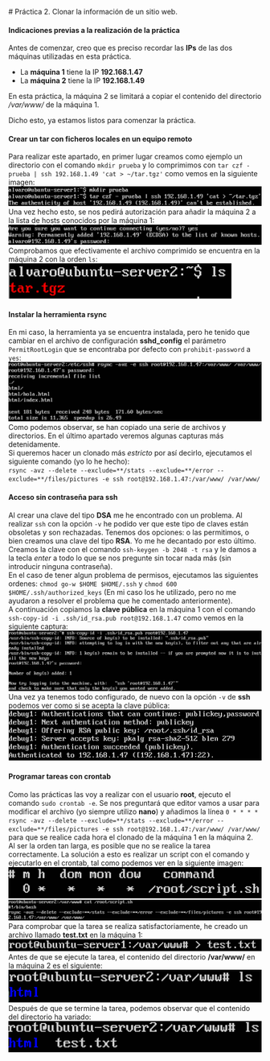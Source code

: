 # Práctica 2. Clonar la información de un sitio web.

#### Indicaciones previas a la realización de la práctica
Antes de comenzar, creo que es preciso recordar las **IPs** de las dos máquinas utilizadas en esta práctica.  
- La **máquina 1** tiene la IP **192.168.1.47**
- La **máquina 2** tiene la IP **192.168.1.49**

En esta práctica, la máquina 2 se limitará a copiar el contenido del directorio */var/www/* de la máquina 1.

Dicho esto, ya estamos listos para comenzar la práctica.

#### Crear un tar con ficheros locales en un equipo remoto
Para realizar este apartado, en primer lugar creamos como ejemplo un directorio con el comando `mkdir prueba` y lo comprimimos con `tar czf - prueba | ssh 192.168.1.49 'cat > ~/tar.tgz'` como vemos en la siguiente imagen:  
![Captura1](Imagenes/Captura1.png "Comprimimos el directorio prueba directamente en la máquina 2")  
Una vez hecho esto, se nos pedirá autorización para añadir la máquina 2 a la lista de hosts conocidos por la máquina 1:  
![Captura2](Imagenes/Captura2.png "Añadimos la máquina 2 a la lista de hosts conocidos por la máquina 1")  
Comprobamos que efectivamente el archivo comprimido se encuentra en la máquina 2 con la orden `ls`:  
![Captura3](Imagenes/Captura3.png "Mostramos que el archivo comprimido se ha creado en la máquina 2")  

#### Instalar la herramienta rsync
En mi caso, la herramienta ya se encuentra instalada, pero he tenido que cambiar en el archivo de configuración **sshd_config** el parámetro `PermitRootLogin` que se encontraba por defecto con `prohibit-password` a `yes`:  
![Captura4](Imagenes/Captura4.png "Resultado de ejecutar el comando rsync -avz -e ssh root@192.168.1.47:/var/www/ /var/www/")
Como podemos observar, se han copiado una serie de archivos y directorios. En el último apartado veremos algunas capturas más detenidamente.  
Si queremos hacer un clonado más *estricto* por así decirlo, ejecutamos el siguiente comando (yo lo he hecho):  
`rsync -avz --delete --exclude=**/stats --exclude=**/error --exclude=**/files/pictures -e ssh root@192.168.1.47:/var/www/ /var/www/`  

#### Acceso sin contraseña para ssh
Al crear una clave del tipo **DSA** me he encontrado con un problema. Al realizar `ssh` con la opción `-v` he podido ver que este tipo de claves están obsoletas y son rechazadas. Tenemos dos opciones: o las permitimos, o bien creamos una clave del tipo **RSA**. Yo me he decantado por esto último.  
Creamos la clave con el comando `ssh-keygen -b 2048 -t rsa` y le damos a la tecla *enter* a todo lo que se nos pregunte sin tocar nada más (sin introducir ninguna contraseña).  
En el caso de tener algun problema de permisos, ejecutamos las siguientes ordenes: `chmod go-w $HOME $HOME/.ssh` y `chmod 600 $HOME/.ssh/authorized_keys` (En mi caso los he utilizado, pero no me ayudaron a resolver el problema que he comentado anteriormente).  
A continuación copiamos la **clave pública** en la máquina 1 con el comando `ssh-copy-id -i .ssh/id_rsa.pub root@192.168.1.47` como vemos en la siguiente captura:  
![Captura5](Imagenes/Captura5.png "Resultado de ejecutar el comando ssh-copy-id para copiar la clave RSA pública a la máquina 1")  
Una vez ya tenemos todo configurado, de nuevo con la opción `-v` de **ssh** podemos ver como si se acepta la clave pública:  
![Captura6](Imagenes/Captura6.png "Se comprueba si existen claves públicas y se acepta la clave RSA que acabamos de generar")  

#### Programar tareas con crontab
Como las prácticas las voy a realizar con el usuario **root**, ejecuto el comando `sudo crontab -e`. Se nos preguntará que editor vamos a usar para modificar el archivo (yo siempre utilizo **nano**) y añadimos la línea `0 * * * * rsync -avz --delete --exclude=**/stats --exclude=**/error --exclude=**/files/pictures -e ssh root@192.168.1.47:/var/www/ /var/www/` para que se realice cada hora el clonado de la máquina 1 en la máquina 2.  
Al ser la orden tan larga, es posible que no se realice la tarea correctamente. La solución a esto es realizar un script con el comando y ejecutarlo en el crontab, tal como podemos ver en la siguiente imagen:
![Captura7](Imagenes/Captura7.png "Añadimos el fichero crontab la tarea para realizar el clonado de la máquina 1 cada hora")  
![Captura8](Imagenes/Captura8.png "El comando rsync -avz --delete --exclude=**/stats --exclude=**/error --exclude=**/files/pictures -e ssh root@192.168.1.47:/var/www/ /var/www/ lo introducimos en el script")  
Para comprobar que la tarea se realiza satisfactoriamente, he creado un archivo llamado **test.txt** en la máquina 1:  
![Captura9](Imagenes/Captura9.png "Creamos un archivo de prueba en la máquina 1 con la orden > test.txt")  
Antes de que se ejecute la tarea, el contenido del directorio **/var/www/** en la máquina 2 es el siguiente:  
![Captura10](Imagenes/Captura10.png "Aún no se ha clonado el contenido de la máquina 1 en la máquina 2")  
Después de que se termine la tarea, podemos observar que el contenido del directorio ha variado:  
![Captura11](Imagenes/Captura11.png "Se ha clonado el archivo test.txt de la máquina 1 en la máquina 2")


